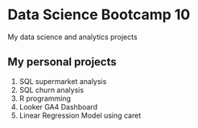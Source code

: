 # Data Science Bootcamp 10
My data science and analytics projects

## My personal projects

1. SQL supermarket analysis
2. SQL churn analysis
3. R programming
4. Looker GA4 Dashboard
5. Linear Regression Model using caret


